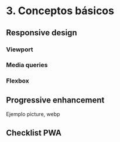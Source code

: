 # 3. Conceptos básicos

## Responsive design

### Viewport

### Media queries

### Flexbox


## Progressive enhancement
Ejemplo picture, webp


## Checklist PWA
